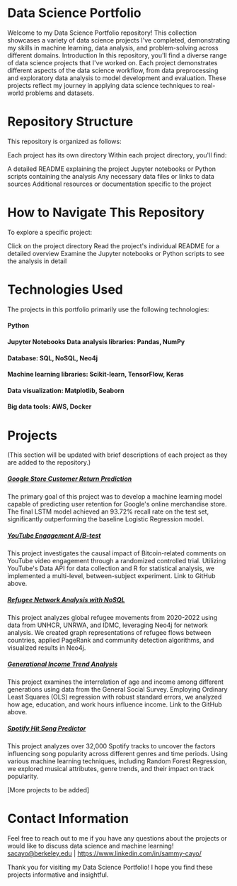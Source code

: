 # Data Science Portfolio
Welcome to my Data Science Portfolio repository! This collection showcases a variety of data science projects I've completed, demonstrating my skills in machine learning, data analysis, and problem-solving across different domains.
Introduction
In this repository, you'll find a diverse range of data science projects that I've worked on. Each project demonstrates different aspects of the data science workflow, from data preprocessing and exploratory data analysis to model development and evaluation. These projects reflect my journey in applying data science techniques to real-world problems and datasets.

# Repository Structure
This repository is organized as follows:

Each project has its own directory
Within each project directory, you'll find:

A detailed README explaining the project
Jupyter notebooks or Python scripts containing the analysis
Any necessary data files or links to data sources
Additional resources or documentation specific to the project

# How to Navigate This Repository
  To explore a specific project:
  
  Click on the project directory
  Read the project's individual README for a detailed overview
  Examine the Jupyter notebooks or Python scripts to see the analysis in detail


# Technologies Used
The projects in this portfolio primarily use the following technologies:

#### Python
#### Jupyter Notebooks Data analysis libraries: Pandas, NumPy
#### Database: SQL, NoSQL, Neo4j
#### Machine learning libraries: Scikit-learn, TensorFlow, Keras
#### Data visualization: Matplotlib, Seaborn
#### Big data tools: AWS, Docker

# Projects
(This section will be updated with brief descriptions of each project as they are added to the repository.)


##### [Google Store Customer Return Prediction](https://github.com/sacayo/Data-Science-Projects/tree/main/Google%20Customer%20Return%20Prediction)
The primary goal of this project was to develop a machine learning model capable of predicting user retention for Google's online merchandise store. The final LSTM model achieved an 93.72% recall rate on the test set, significantly outperforming the baseline Logistic Regression model. 

##### [YouTube Engagement A/B-test](https://github.com/sacayo/Data-Science-Projects/tree/main/YouTube%20AB-Test)
This project investigates the causal impact of Bitcoin-related comments on YouTube video engagement through a randomized controlled trial. Utilizing YouTube's Data API for data collection and R for statistical analysis, we implemented a multi-level, between-subject experiment. Link to GitHub above.

##### [Refugee Network Analysis with NoSQL](https://github.com/sacayo/Data-Science-Projects/tree/main/Refugee%20Network%20Analysis%20with%20NoSQL)
This project analyzes global refugee movements from 2020-2022 using data from UNHCR, UNRWA, and IDMC, leveraging Neo4j for network analysis. We created graph representations of refugee flows between countries, applied PageRank and community detection algorithms, and visualized results in Neo4j.



##### [Generational Income Trend Analysis](https://github.com/sacayo/Data-Science-Projects/tree/main/Generational%20Income%20Trend%20Analysis)
This project examines the interrelation of age and income among different generations using data from the General Social Survey. Employing Ordinary Least Squares (OLS) regression with robust standard errors, we analyzed how age, education, and work hours influence income. Link to the GitHub above. 

##### [Spotify Hit Song Predictor](https://github.com/sacayo/Data-Science-Projects/tree/main/Spotify%20Hit%20Song%20Predictor)
This project analyzes over 32,000 Spotify tracks to uncover the factors influencing song popularity across different genres and time periods. Using various machine learning techniques, including Random Forest Regression, we explored musical attributes, genre trends, and their impact on track popularity.


[More projects to be added]


# Contact Information
Feel free to reach out to me if you have any questions about the projects or would like to discuss data science and machine learning!
sacayo@berkeley.edu | https://www.linkedin.com/in/sammy-cayo/

Thank you for visiting my Data Science Portfolio! I hope you find these projects informative and insightful.

